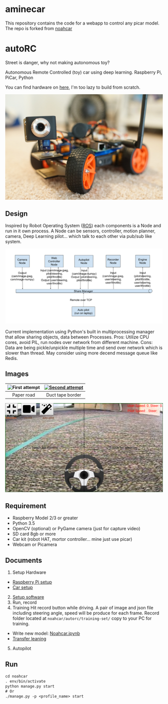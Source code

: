 # aminecar
This repository contains the code for a webapp to control any picar model.
The repo is forked from [noahcar](https://github.com/james4388/noahcar)


# autoRC
Street is danger, why not making autonomous toy?

Autonomous Remote Controlled (toy) car using deep learning. Raspberry Pi, PiCar, Python

You can find hardware on [here](https://www.sunfounder.com/free/p1429u49266), I'm too lazy to build from scratch.

![PiCar](/docs/assets/picar-front.jpg)

## Design
Inspired by Robot Operating System ([ROS](http://www.ros.org/)) each components is a Node and run in it own process. A Node can be sensors, controller, motion planner, camera, Deep Learning pilot... which talk to each other via pub/sub like system.

![PiCar](/docs/assets/noaharch.png)

Current implementation using Python's built in multiprocessing manager that allow sharing objects, data between Processes. Pros: Utilize CPU cores, avoid PIL, run nodes over network from different machine. Cons: Data are being pickle/unpickle multiple time and send over network which is slower than thread. May consider using more decend message queue like Redis.

## Images

![First attempt](/docs/assets/noahcar-firsttry.gif)  |  [![Second attempt](/docs/assets/noahcar2ndtry.gif)](https://www.youtube.com/watch?v=BVkJ1vlqxoQ "Self driving car 2nd attempt")
:-------------------------:|:-------------------------:
Paper road            |  Duct tape border

![Control UI](/docs/assets/control-ui.png)

## Requirement
- Raspberry Model 2/3 or greater
- Python 3.5
- OpenCV (optional) or PyGame camera (just for capture video)
- SD card 8gb or more
- Car kit (robot HAT, mortor controller... mine just use picar)
- Webcam or Picamera

## Documents
1. Setup Hardware
  - [Raspberry Pi setup](/docs/rasp-setup.md)
  - [Car setup](/docs/car-setup.md)
2. [Setup software](/docs/software-setup.md)
3. Run, record
4. Training
  Hit record button while driving. A pair of image and json file including steering angle, speed will be produce for each frame. Record folder located at `noahcar/autorc/training-set/` copy to your PC for training.
  - Write new model: [Noahcar.ipynb](/docs/Noahcar.ipynb)
  - [Transfer leaning](/docs/transfer.md)
5. Autopilot


## Run
```
cd noahcar
. env/bin/activate
python manage.py start
# Or
./manage.py -p <profile_name> start
```
